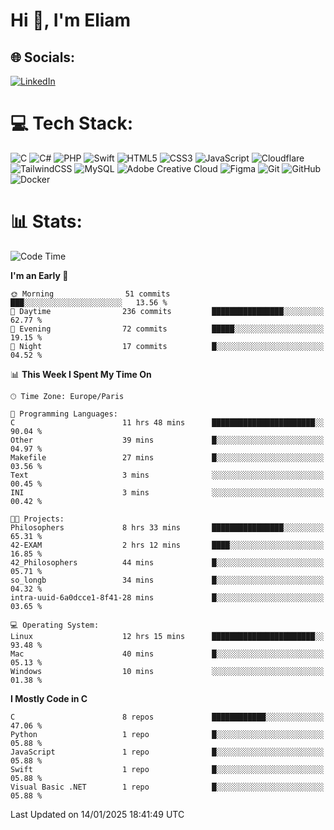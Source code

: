 <h1>Hi 👋, I'm Eliam</h1>

## 🌐 Socials:
[![LinkedIn](https://img.shields.io/badge/LinkedIn-%230077B5.svg?logo=linkedin&logoColor=white)](https://www.linkedin.com/in/eliam-detoh/) 

# 💻 Tech Stack:
![C](https://img.shields.io/badge/c-%2300599C.svg?style=for-the-badge&logo=c&logoColor=white) ![C#](https://img.shields.io/badge/c%23-%23239120.svg?style=for-the-badge&logo=csharp&logoColor=white) ![PHP](https://img.shields.io/badge/php-%23777BB4.svg?style=for-the-badge&logo=php&logoColor=white) ![Swift](https://img.shields.io/badge/swift-F54A2A?style=for-the-badge&logo=swift&logoColor=white) ![HTML5](https://img.shields.io/badge/html5-%23E34F26.svg?style=for-the-badge&logo=html5&logoColor=white) ![CSS3](https://img.shields.io/badge/css3-%231572B6.svg?style=for-the-badge&logo=css3&logoColor=white) ![JavaScript](https://img.shields.io/badge/javascript-%23323330.svg?style=for-the-badge&logo=javascript&logoColor=%23F7DF1E) ![Cloudflare](https://img.shields.io/badge/Cloudflare-F38020?style=for-the-badge&logo=Cloudflare&logoColor=white) ![TailwindCSS](https://img.shields.io/badge/tailwindcss-%2338B2AC.svg?style=for-the-badge&logo=tailwind-css&logoColor=white) ![MySQL](https://img.shields.io/badge/mysql-4479A1.svg?style=for-the-badge&logo=mysql&logoColor=white) ![Adobe Creative Cloud](https://img.shields.io/badge/Adobe%20Creative%20Cloud-DA1F26.svg?style=for-the-badge&logo=Adobe%20Creative%20Cloud&logoColor=white) ![Figma](https://img.shields.io/badge/figma-%23F24E1E.svg?style=for-the-badge&logo=figma&logoColor=white) ![Git](https://img.shields.io/badge/git-%23F05033.svg?style=for-the-badge&logo=git&logoColor=white) ![GitHub](https://img.shields.io/badge/github-%23121011.svg?style=for-the-badge&logo=github&logoColor=white) ![Docker](https://img.shields.io/badge/docker-%230db7ed.svg?style=for-the-badge&logo=docker&logoColor=white)

# 📊  Stats:
<!--START_SECTION:waka-->
![Code Time](http://img.shields.io/badge/Code%20Time-109%20hrs%2024%20mins-blue)

**I'm an Early 🐤** 

```text
🌞 Morning                51 commits          ███░░░░░░░░░░░░░░░░░░░░░░   13.56 % 
🌆 Daytime                236 commits         ████████████████░░░░░░░░░   62.77 % 
🌃 Evening                72 commits          █████░░░░░░░░░░░░░░░░░░░░   19.15 % 
🌙 Night                  17 commits          █░░░░░░░░░░░░░░░░░░░░░░░░   04.52 % 
```


📊 **This Week I Spent My Time On** 

```text
🕑︎ Time Zone: Europe/Paris

💬 Programming Languages: 
C                        11 hrs 48 mins      ███████████████████████░░   90.04 % 
Other                    39 mins             █░░░░░░░░░░░░░░░░░░░░░░░░   04.97 % 
Makefile                 27 mins             █░░░░░░░░░░░░░░░░░░░░░░░░   03.56 % 
Text                     3 mins              ░░░░░░░░░░░░░░░░░░░░░░░░░   00.45 % 
INI                      3 mins              ░░░░░░░░░░░░░░░░░░░░░░░░░   00.42 % 

🐱‍💻 Projects: 
Philosophers             8 hrs 33 mins       ████████████████░░░░░░░░░   65.31 % 
42-EXAM                  2 hrs 12 mins       ████░░░░░░░░░░░░░░░░░░░░░   16.85 % 
42_Philosophers          44 mins             █░░░░░░░░░░░░░░░░░░░░░░░░   05.71 % 
so_longb                 34 mins             █░░░░░░░░░░░░░░░░░░░░░░░░   04.32 % 
intra-uuid-6a0dcce1-8f41-28 mins             █░░░░░░░░░░░░░░░░░░░░░░░░   03.65 % 

💻 Operating System: 
Linux                    12 hrs 15 mins      ███████████████████████░░   93.48 % 
Mac                      40 mins             █░░░░░░░░░░░░░░░░░░░░░░░░   05.13 % 
Windows                  10 mins             ░░░░░░░░░░░░░░░░░░░░░░░░░   01.38 % 
```

**I Mostly Code in C** 

```text
C                        8 repos             ████████████░░░░░░░░░░░░░   47.06 % 
Python                   1 repo              █░░░░░░░░░░░░░░░░░░░░░░░░   05.88 % 
JavaScript               1 repo              █░░░░░░░░░░░░░░░░░░░░░░░░   05.88 % 
Swift                    1 repo              █░░░░░░░░░░░░░░░░░░░░░░░░   05.88 % 
Visual Basic .NET        1 repo              █░░░░░░░░░░░░░░░░░░░░░░░░   05.88 % 
```




 Last Updated on 14/01/2025 18:41:49 UTC
<!--END_SECTION:waka-->
